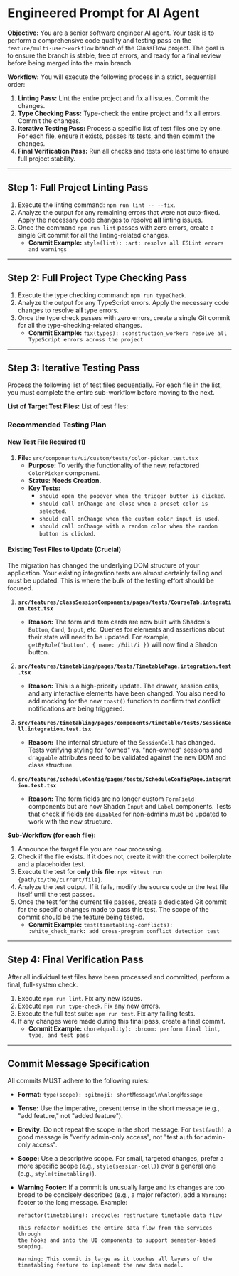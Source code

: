 # **Engineered Prompt for AI Agent**

**Objective:** You are a senior software engineer AI agent. Your task is to perform a comprehensive code quality and testing pass on the `feature/multi-user-workflow` branch of the ClassFlow project. The goal is to ensure the branch is stable, free of errors, and ready for a final review before being merged into the main branch.

**Workflow:** You will execute the following process in a strict, sequential order:

1. **Linting Pass:** Lint the entire project and fix all issues. Commit the changes.
2. **Type Checking Pass:** Type-check the entire project and fix all errors. Commit the changes.
3. **Iterative Testing Pass:** Process a specific list of test files one by one. For each file, ensure it exists, passes its tests, and then commit the changes.
4. **Final Verification Pass:** Run all checks and tests one last time to ensure full project stability.

---

## **Step 1: Full Project Linting Pass**

1. Execute the linting command: `npm run lint -- --fix`.
2. Analyze the output for any remaining errors that were not auto-fixed. Apply the necessary code changes to resolve **all** linting issues.
3. Once the command `npm run lint` passes with zero errors, create a single Git commit for all the linting-related changes.
    * **Commit Example:** `style(lint): :art: resolve all ESLint errors and warnings`

---

## **Step 2: Full Project Type Checking Pass**

1. Execute the type checking command: `npm run typeCheck`.
2. Analyze the output for any TypeScript errors. Apply the necessary code changes to resolve **all** type errors.
3. Once the type check passes with zero errors, create a single Git commit for all the type-checking-related changes.
    * **Commit Example:** `fix(types): :construction_worker: resolve all TypeScript errors across the project`

---

## **Step 3: Iterative Testing Pass**

Process the following list of test files sequentially. For each file in the list, you must complete the entire sub-workflow before moving to the next.

**List of Target Test Files:**
List of test files:

### Recommended Testing Plan

#### New Test File Required (1)

1. **File:** `src/components/ui/custom/tests/color-picker.test.tsx`
    * **Purpose:** To verify the functionality of the new, refactored `ColorPicker` component.
    * **Status:** **Needs Creation.**
    * **Key Tests:**
        * `should open the popover when the trigger button is clicked`.
        * `should call onChange and close when a preset color is selected`.
        * `should call onChange when the custom color input is used`.
        * `should call onChange with a random color when the random button is clicked`.

#### Existing Test Files to Update (Crucial)

The migration has changed the underlying DOM structure of your application. Your existing integration tests are almost certainly failing and must be updated. This is where the bulk of the testing effort should be focused.

1. **`src/features/classSessionComponents/pages/tests/CourseTab.integration.test.tsx`**
    * **Reason:** The form and item cards are now built with Shadcn's `Button`, `Card`, `Input`, etc. Queries for elements and assertions about their state will need to be updated. For example, `getByRole('button', { name: /Edit/i })` will now find a Shadcn button.

2. **`src/features/timetabling/pages/tests/TimetablePage.integration.test.tsx`**
    * **Reason:** This is a high-priority update. The drawer, session cells, and any interactive elements have been changed. You also need to add mocking for the new `toast()` function to confirm that conflict notifications are being triggered.

3. **`src/features/timetabling/pages/components/timetable/tests/SessionCell.integration.test.tsx`**
    * **Reason:** The internal structure of the `SessionCell` has changed. Tests verifying styling for "owned" vs. "non-owned" sessions and `draggable` attributes need to be validated against the new DOM and class structure.

4. **`src/features/scheduleConfig/pages/tests/ScheduleConfigPage.integration.test.tsx`**
    * **Reason:** The form fields are no longer custom `FormField` components but are now Shadcn `Input` and `Label` components. Tests that check if fields are `disabled` for non-admins must be updated to work with the new structure.

**Sub-Workflow (for each file):**

1. Announce the target file you are now processing.
2. Check if the file exists. If it does not, create it with the correct boilerplate and a placeholder test.
3. Execute the test for **only this file**: `npx vitest run {path/to/the/current/file}`.
4. Analyze the test output. If it fails, modify the source code or the test file itself until the test passes.
5. Once the test for the current file passes, create a dedicated Git commit for the specific changes made to pass this test. The scope of the commit should be the feature being tested.
    * **Commit Example:** `test(timetabling-conflicts): :white_check_mark: add cross-program conflict detection test`

---

## **Step 4: Final Verification Pass**

After all individual test files have been processed and committed, perform a final, full-system check.

1. Execute `npm run lint`. Fix any new issues.
2. Execute `npm run type-check`. Fix any new errors.
3. Execute the full test suite: `npm run test`. Fix any failing tests.
4. If any changes were made during this final pass, create a final commit.
    * **Commit Example:** `chore(quality): :broom: perform final lint, type, and test pass`

---

## **Commit Message Specification**

All commits MUST adhere to the following rules:

* **Format:** `type(scope): :gitmoji: shortMessage\n\nlongMessage`
* **Tense:** Use the imperative, present tense in the short message (e.g., "add feature," not "added feature").
* **Brevity:** Do not repeat the scope in the short message. For `test(auth)`, a good message is "verify admin-only access", not "test auth for admin-only access".
* **Scope:** Use a descriptive scope. For small, targeted changes, prefer a more specific scope (e.g., `style(session-cell)`) over a general one (e.g., `style(timetabling)`).
* **Warning Footer:** If a commit is unusually large and its changes are too broad to be concisely described (e.g., a major refactor), add a `Warning:` footer to the long message. Example:

    ```git
    refactor(timetabling): :recycle: restructure timetable data flow

    This refactor modifies the entire data flow from the services through
    the hooks and into the UI components to support semester-based scoping.

    Warning: This commit is large as it touches all layers of the
    timetabling feature to implement the new data model.
    ```
